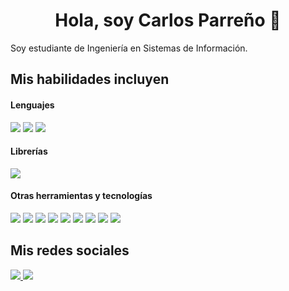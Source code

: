 <h1 align="center">Hola, soy Carlos Parreño 👋</h1>

Soy estudiante de Ingeniería en Sistemas de Información.

## Mis habilidades incluyen
#### Lenguajes
<span> 
  <img src="https://img.shields.io/badge/python-3670A0?style=for-the-badge&logo=python&logoColor=ffdd54">
  <img src="https://img.shields.io/badge/java-%23ED8B00.svg?style=for-the-badge&logo=openjdk&logoColor=white">
  <img src="https://img.shields.io/badge/latex-%23008080.svg?style=for-the-badge&logo=latex&logoColor=white">
</span>

#### Librerías
<span>
  <img src="https://img.shields.io/badge/Matplotlib-%23ffffff.svg?style=for-the-badge&logo=Matplotlib&logoColor=black">
</span>

#### Otras herramientas y tecnologías
<span>
  <img src="https://img.shields.io/badge/Linux-FCC624?style=for-the-badge&logo=linux&logoColor=black">
  <img src="https://img.shields.io/badge/mysql-4479A1.svg?style=for-the-badge&logo=mysql&logoColor=white">
  <img src="https://img.shields.io/badge/figma-%23F24E1E.svg?style=for-the-badge&logo=figma&logoColor=white">
  <img src="https://img.shields.io/badge/Visual%20Studio%20Code-0078d7.svg?style=for-the-badge&logo=visual-studio-code&logoColor=white">
  <img src="https://img.shields.io/badge/NetBeansIDE-1B6AC6.svg?style=for-the-badge&logo=apache-netbeans-ide&logoColor=white">
  <img src="[https://img.shields.io/badge/Microsoft-0078D4?style=for-the-badge&logo=microsoft&logoColor=white](https://img.shields.io/badge/Microsoft_Office-D83B01?style=for-the-badge&logo=microsoft-office&logoColor=white)">
  <img src="https://img.shields.io/badge/LibreOffice-%2318A303?style=for-the-badge&logo=LibreOffice&logoColor=white">
  <img src="https://img.shields.io/badge/Windows-0078D6?style=for-the-badge&logo=windows&logoColor=white">
  <img src="https://img.shields.io/badge/Trello-%23026AA7.svg?style=for-the-badge&logo=Trello&logoColor=white">
</span>

## Mis redes sociales

<a href= "https://www.linkedin.com/in/carlos-parreno/">
    <img src="https://img.shields.io/badge/linkedin-%230077B5.svg?style=for-the-badge&logo=linkedin&logoColor=white">
<a href="https://www.instagram.com/theylovecarlitos/">
  <img src="https://img.shields.io/badge/Instagram-%23E4405F.svg?style=for-the-badge&logo=Instagram&logoColor=white">
</a>
